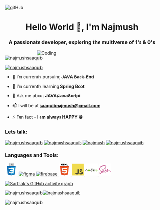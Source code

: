 <!-- [![MasterHead](https://mir-s3-cdn-cf.behance.net/project_modules/max_1200/54b6c068097599.5b50bca476b9b.gif)](https://najmushsaaquib.io) -->

![gitHub](https://user-images.githubusercontent.com/99200169/161836527-4bfb3f0e-f07f-461c-b83c-0490e7198f0c.gif)




<h1 align="center">Hello World 👋, I'm Najmush</h1>
<h3 align="center">A passionate developer, exploring the multiverse of 1's & 0's</h3>
<img align="right" alt="Coding" width="400" src="https://cdn.dribbble.com/users/1162077/screenshots/3848914/programmer.gif">

<p align="left"> <img src="https://komarev.com/ghpvc/?username=najmushsaaquib&label=Visitors&color=0e75b6&style=flat" alt="najmushsaaquib" /> </p>

<p align="left"> <a href="https://twitter.com/najmushsaaquib" target="blank"><img src="https://img.shields.io/twitter/follow/najmushsaaquib?logo=twitter&style=for-the-badge" alt="najmushsaaquib" /></a> </p>

- 🔭 I’m currently pursuing **JAVA Back-End**

- 🌱 I’m currently learning **Spring Boot**
 
- 💬 Ask me about **JAVA/JavaScript**

- 📫 I will be at **saaquibnajmush@gmail.com**

- ⚡ Fun fact - **I am always HAPPY 😁**

<h3 align="left">Lets talk:</h3>
<p align="left">
<a href="https://twitter.com/najmushsaaquib" target="blank"><img align="center" src="https://raw.githubusercontent.com/rahuldkjain/github-profile-readme-generator/master/src/images/icons/Social/twitter.svg" alt="najmushsaaquib" height="30" width="40" /></a>
<a href="https://linkedin.com/in/najmushsaaquib" target="blank"><img align="center" src="https://raw.githubusercontent.com/rahuldkjain/github-profile-readme-generator/master/src/images/icons/Social/linked-in-alt.svg" alt="najmushsaaquib" height="30" width="40" /></a>
<a href="https://instagram.com/najmush" target="blank"><img align="center" src="https://raw.githubusercontent.com/rahuldkjain/github-profile-readme-generator/master/src/images/icons/Social/instagram.svg" alt="najmush" height="30" width="40" /></a>
<a href="https://www.hackerrank.com/najmushsaaquib" target="blank"><img align="center" src="https://raw.githubusercontent.com/rahuldkjain/github-profile-readme-generator/master/src/images/icons/Social/hackerrank.svg" alt="najmushsaaquib" height="30" width="40" /></a>
</p>

<h3 align="left">Languages and Tools:</h3>
<p align="left"> <a href="https://www.w3schools.com/css/" target="_blank" rel="noreferrer"> <img src="https://raw.githubusercontent.com/devicons/devicon/master/icons/css3/css3-original-wordmark.svg" alt="css3" width="40" height="40"/> </a> <a href="https://www.figma.com/" target="_blank" rel="noreferrer"> <img src="https://www.vectorlogo.zone/logos/figma/figma-icon.svg" alt="figma" width="40" height="40"/> </a> <a href="https://firebase.google.com/" target="_blank" rel="noreferrer"> <img src="https://www.vectorlogo.zone/logos/firebase/firebase-icon.svg" alt="firebase" width="40" height="40"/> </a> <a href="https://www.w3.org/html/" target="_blank" rel="noreferrer"> <img src="https://raw.githubusercontent.com/devicons/devicon/master/icons/html5/html5-original-wordmark.svg" alt="html5" width="40" height="40"/> </a> <a href="https://developer.mozilla.org/en-US/docs/Web/JavaScript" target="_blank" rel="noreferrer"> <img src="https://raw.githubusercontent.com/devicons/devicon/master/icons/javascript/javascript-original.svg" alt="javascript" width="40" height="40"/> </a> <a href="https://nodejs.org" target="_blank" rel="noreferrer"> <img src="https://raw.githubusercontent.com/devicons/devicon/master/icons/nodejs/nodejs-original-wordmark.svg" alt="nodejs" width="40" height="40"/> </a> <a href="https://sass-lang.com" target="_blank" rel="noreferrer"> <img src="https://raw.githubusercontent.com/devicons/devicon/master/icons/sass/sass-original.svg" alt="sass" width="40" height="40"/> </a> </p>

[![Sarthak's GitHub activity graph](https://activity-graph.herokuapp.com/graph?username=najmushsaaquib&&theme=xcode)](https://github.com/najmushsaaquib)

<p><img align="left" src="https://github-readme-stats.vercel.app/api/top-langs?username=najmushsaaquib&show_icons=true&locale=en&layout=compact&theme=tokyonight" alt="najmushsaaquib" /></p>

<p>&nbsp;<img align="left" src="https://github-readme-stats.vercel.app/api?username=najmushsaaquib&show_icons=true&locale=en&theme=tokyonight" alt="najmushsaaquib" /></p>

<p><img  src="https://github-readme-streak-stats.herokuapp.com/?user=najmushsaaquib&&theme=tokyonight" alt="najmushsaaquib" /></p>
